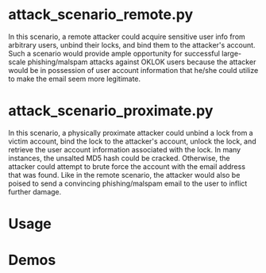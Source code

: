 # attack_scenario_remote.py
In this scenario, a remote attacker could acquire sensitive user info from arbitrary users, unbind their locks, and bind them to the attacker's account. Such a scenario would provide ample opportunity for successful large-scale phishing/malspam attacks against OKLOK users because the attacker would be in possession of user account information that he/she could utilize to make the email seem more legitimate.

# attack_scenario_proximate.py
In this scenario, a physically proximate attacker could unbind a lock from a victim account, bind the lock to the attacker's account, unlock the lock, and retrieve the user account information associated with the lock. In many instances, the unsalted MD5 hash could be cracked. Otherwise, the attacker could attempt to brute force the account with the email address that was found. Like in the remote scenario, the attacker would also be poised to send a convincing phishing/malspam email to the user to inflict further damage.

# Usage

# Demos
